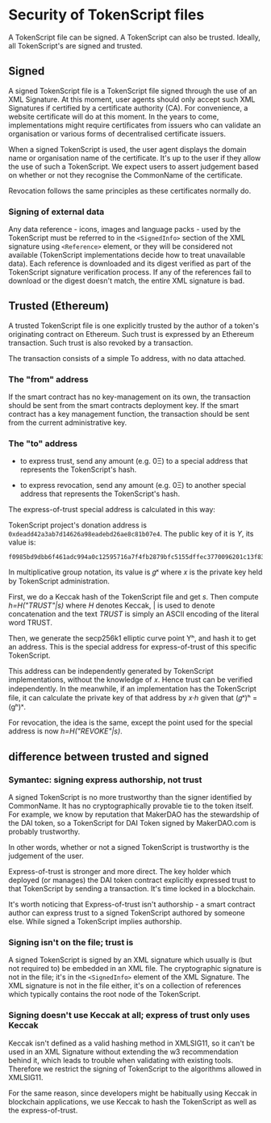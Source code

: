 # Security of TokenScript files

A TokenScript file can be signed. A TokenScript can also be trusted. Ideally, all TokenScript's are signed and trusted.

## Signed

A signed TokenScript file is a TokenScript file signed through the use of an XML Signature. At this moment, user agents should only accept such XML Signatures if certified by a certificate authority (CA). For convenience, a website certificate will do at this moment. In the years to come, implementations might require certificates from issuers who can validate an organisation or various forms of decentralised certificate issuers.

When a signed TokenScript is used, the user agent displays the domain name or organisation name of the certificate. It's up to the user if they allow the use of such a TokenScript. We expect users to assert judgement based on whether or not they recognise the CommonName of the certificate.

Revocation follows the same principles as these certificates normally do.

### Signing of external data

Any data reference - icons, images and language packs - used by the TokenScript must be referred to in the `<SignedInfo>` section of the XML signature using `<Reference>` element, or they will be considered not available (TokenScript implementations decide how to treat unavailable data). Each reference is downloaded and its digest verified as part of the TokenScript signature verification process. If any of the references fail to download or the digest doesn't match, the entire XML signature is bad. 

## Trusted (Ethereum)

A trusted TokenScript file is one explicitly trusted by the author of a token's originating contract on Ethereum. Such trust is expressed by an Ethereum transaction. Such trust is also revoked by a transaction.

The transaction consists of a simple To address, with no data attached.

### The "from" address

If the smart contract has no key-management on its own, the transaction should be sent from the smart contracts deployment key. If the smart contract has a key management function, the transaction should be sent from the current administrative key.

### The "to" address

- to express trust, send any amount (e.g. 0Ξ) to a special address that represents the TokenScript's hash.

- to express revocation, send any amount (e.g. 0Ξ) to another special address that represents the TokenScript's hash.

The express-of-trust special address is calculated in this way:

TokenScript project's donation address is `0xdeadd42a3ab7d14626a98eadebd26ae8c81b07e4`. The public key of it is *Y*, its value is:

    f0985bd9dbb6f461adc994a0c12595716a7f4fb2879bfc5155dffec3770096201c13f8314b46db8d8177887f8d95af1f2dd217291ce6ffe9183681186696bbe5

In multiplicative group notation, its value is 𝑔ˣ where 𝑥 is the private key held by TokenScript administration.

First, we do a Keccak hash of the TokenScript file and get *s*. Then compute *h=H("TRUST"|s)* where *H* denotes Keccak, | is used to denote concatenation and the text *TRUST* is simply an ASCII encoding of the literal word TRUST.

Then, we generate the secp256k1 elliptic curve point Yʰ, and hash it to get an address. This is the special address for express-of-trust of this specific TokenScript.

This address can be independently generated by TokenScript implementations, without the knowledge of 𝑥. Hence trust can be verified independently. In the meanwhile, if an implementation has the TokenScript file, it can calculate the private key of that address by 𝑥·ℎ given that (𝑔ˣ)ʰ = (gʰ)ˣ.

For revocation, the idea is the same, except the point used for the special address is now *h=H("REVOKE"|s)*. 

## difference between trusted and signed

### Symantec: signing express authorship, not trust

A signed TokenScript is no more trustworthy than the signer identified by CommonName. It has no cryptographically provable tie to the token itself. For example, we know by reputation that MakerDAO has the stewardship of the DAI token, so a TokenScript for DAI Token signed by MakerDAO.com is probably trustworthy.

In other words, whether or not a signed TokenScript is trustworthy is the judgement of the user.

Express-of-trust is stronger and more direct. The key holder which deployed (or manages) the DAI token contract explicitly expressed trust to that TokenScript by sending a transaction. It's time locked in a blockchain.

It's worth noticing that Express-of-trust isn't authorship - a smart contract author can express trust to a signed TokenScript authored by someone else. While signed a TokenScript implies authorship. 

### Signing isn't on the file; trust is

A signed TokenScript is signed by an XML signature which usually is (but not required to) be embedded in an XML file. The cryptographic signature is not in the file; it's in the `<SignedInfo>` element of the XML Signature. The XML signature is not in the file either, it's on a collection of references which typically contains the root node of the TokenScript.

### Signing doesn't use Keccak at all; express of trust only uses Keccak

Keccak isn't defined as a valid hashing method in XMLSIG11, so it can't be used in an XML Signature without extending the w3 recommendation behind it, which leads to trouble when validating with existing tools. Therefore we restrict the signing of TokenScript to the algorithms allowed in XMLSIG11.

For the same reason, since developers might be habitually using Keccak in blockchain applications, we use Keccak to hash the TokenScript as well as the express-of-trust.

